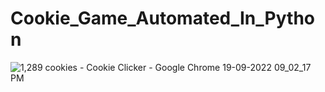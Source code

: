 # Cookie_Game_Automated_In_Python
![1,289 cookies - Cookie Clicker - Google Chrome 19-09-2022 09_02_17 PM](https://user-images.githubusercontent.com/91176771/191056190-5fb7ad4f-de35-4187-8ae5-0800dc4be102.png)
